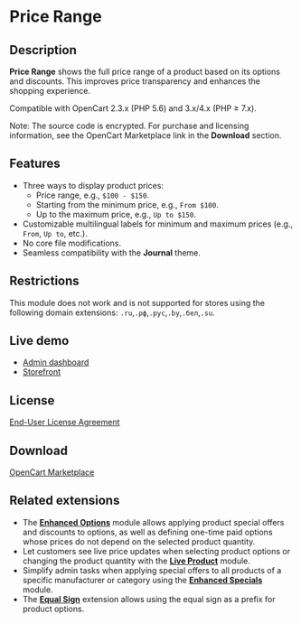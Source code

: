# Price Range

## Description
**Price Range** shows the full price range of a product based on its options and discounts. This improves price transparency and enhances the shopping experience.

Compatible with OpenCart 2.3.x (PHP 5.6) and 3.x/4.x (PHP ≥ 7.x).

Note: The source code is encrypted. For purchase and licensing information, see the OpenCart Marketplace link in the **Download** section.

## Features
* Three ways to display product prices:
    - Price range, e.g., `$100 - $150`.
    - Starting from the minimum price, e.g., `From $100`.
    - Up to the maximum price, e.g., `Up to $150`.
* Customizable multilingual labels for minimum and maximum prices (e.g., `From`, `Up to`, etc.).
* No core file modifications.
* Seamless compatibility with the **Journal** theme.

## Restrictions
This module does not work and is not supported for stores using the following domain extensions: `.ru`,`.рф`,`.рус`,`.by`,`.бел`,`.su`.

## Live demo
* [Admin dashboard](https://demo.ocmod.space/a/admin/index.php?route=extension/module/price_range)
* [Storefront](https://demo.ocmod.space/a/admin/index.php?route=extension/module/price_range)

## License
[End-User License Agreement](../EULA.en.txt)

## Download
[OpenCart Marketplace](https://www.opencart.com/index.php?route=marketplace/extension/info&extension_id=38331)

## Related extensions
* The [**Enhanced Options**](https://www.opencart.com/index.php?route=marketplace/extension/info&extension_id=40391) module allows applying product special offers and discounts to options, as well as defining one-time paid options whose prices do not depend on the selected product quantity.
* Let customers see live price updates when selecting product options or changing the product quantity with the [**Live Product**](https://www.opencart.com/index.php?route=marketplace/extension/info&extension_id=36005) module.
* Simplify admin tasks when applying special offers to all products of a specific manufacturer or category using the [**Enhanced Specials**](https://www.opencart.com/index.php?route=marketplace/extension/info&extension_id=43136) module.
* The [**Equal Sign**](https://www.opencart.com/index.php?route=marketplace/extension/info&extension_id=34383) extension allows using the equal sign as a prefix for product options.
